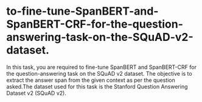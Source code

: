 # to-fine-tune-SpanBERT-and-SpanBERT-CRF-for-the-question-answering-task-on-the-SQuAD-v2-dataset.
In this task, you are required to fine-tune SpanBERT and SpanBERT-CRF for the question-answering task on the SQuAD v2 dataset. The objective is to extract the answer span from the given context as per the question asked.The dataset used for this task is the Stanford Question Answering Dataset v2 (SQuAD v2). 
